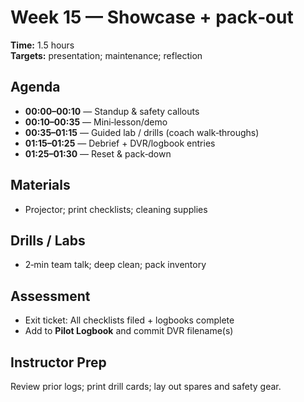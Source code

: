 # Week 15 — Showcase + pack‑out

**Time:** 1.5 hours  
**Targets:** presentation; maintenance; reflection

## Agenda
- **00:00–00:10** — Standup & safety callouts
- **00:10–00:35** — Mini‑lesson/demo
- **00:35–01:15** — Guided lab / drills (coach walk‑throughs)
- **01:15–01:25** — Debrief + DVR/logbook entries
- **01:25–01:30** — Reset & pack‑down

## Materials
- Projector; print checklists; cleaning supplies

## Drills / Labs
- 2‑min team talk; deep clean; pack inventory

## Assessment
- Exit ticket: All checklists filed + logbooks complete
- Add to **Pilot Logbook** and commit DVR filename(s)

## Instructor Prep
Review prior logs; print drill cards; lay out spares and safety gear.
